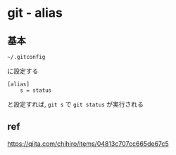 
# git  -  alias


## 基本

```
~/.gitconfig
```

に設定する

```
[alias]
    s = status
```

と設定すれば,
`git s` で `git status` が実行される


## ref

https://qiita.com/chihiro/items/04813c707cc665de67c5



